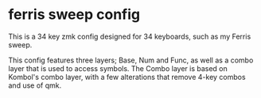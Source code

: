 # ferris sweep config
This is a 34 key zmk config designed for 34 keyboards, such as my Ferris sweep.

This config features three layers; Base, Num and Func, as well as a combo layer that is used to access symbols. 
The Combo layer is based on Kombol's combo layer, with a few alterations that remove 4-key combos and use of qmk.

